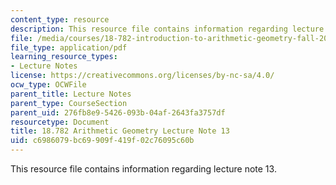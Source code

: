 ```yaml
---
content_type: resource
description: This resource file contains information regarding lecture note 13.
file: /media/courses/18-782-introduction-to-arithmetic-geometry-fall-2013/c6986079bc69909f419f02c76095c60b_MIT18_782F13_lec13.pdf
file_type: application/pdf
learning_resource_types:
- Lecture Notes
license: https://creativecommons.org/licenses/by-nc-sa/4.0/
ocw_type: OCWFile
parent_title: Lecture Notes
parent_type: CourseSection
parent_uid: 276fb8e9-5426-093b-04af-2643fa3757df
resourcetype: Document
title: 18.782 Arithmetic Geometry Lecture Note 13
uid: c6986079-bc69-909f-419f-02c76095c60b
---
```

This resource file contains information regarding lecture note 13.